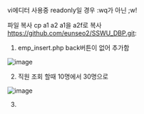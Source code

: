 # 
vi에디터 사용중 readonly일 경우
:wq가 아닌 ;w!


파일 복사
cp a1 a2
a1을 a2f로 복사
https://github.com/eunseo2/SSWU_DBP.git:


1. emp_insert.php back버튼이 없어 추가함


![image](https://user-images.githubusercontent.com/70589857/95674429-17d53180-0beb-11eb-9799-2d469e5ea151.png)


2. 직원 조회 할때 10명에서 30명으로 


![image](https://user-images.githubusercontent.com/70589857/95674520-b95c8300-0beb-11eb-98b8-bd9a93f945b7.png)


3.
